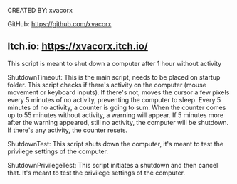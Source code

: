 CREATED BY: xvacorx

GitHub: https://github.com/xvacorx

Itch.io: https://xvacorx.itch.io/
-----------------------------------------

This script is meant to shut down a computer after 1 hour without activity

ShutdownTimeout: This is the main script, needs to be placed on startup folder. This script checks if there's activity on the computer (mouse movement or keyboard inputs). If there's not, moves the cursor a few pixels every 5 minutes of no activity, preventing the computer to sleep.
Every 5 minutes of no activity, a counter is going to sum. When the counter comes up to 55 minutes without activity, a warning will appear. If 5 minutes more after the warning appeared, still no activity, the computer will be shutdown.
If there's any activity, the counter resets.

ShutdownTest: This script shuts down the computer, it's meant to test the privilege settings of the computer.

ShutdownPrivilegeTest: This script initiates a shutdown and then cancel that. It's meant to test the privilege settings of the computer.
